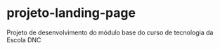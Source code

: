 # projeto-landing-page
Projeto de desenvolvimento do módulo base do curso de tecnologia da Escola DNC
